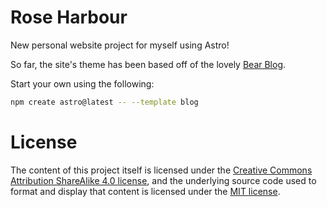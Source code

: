 # Rose Harbour

New personal website project for myself using Astro!

So far, the site's theme has been based off of the lovely [Bear Blog](https://github.com/HermanMartinus/bearblog/).

Start your own using the following:

```sh
npm create astro@latest -- --template blog
```

# License

The content of this project itself is licensed under the
[Creative Commons Attribution ShareAlike 4.0 license](https://creativecommons.org/licenses/by-sa/4.0/), and the
underlying source code used to format and display that content is licensed under the [MIT license](/LICENSE.md).
